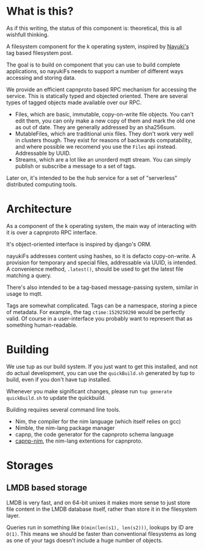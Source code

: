 # What is this?

As if this writing, the status of this component is: theoretical, this is all
wishfull thinking.

A filesystem component for the k operating system, inspired by
[Nayuki's](https://www.nayuki.io/page/designing-better-file-organization-around-tags-not-hierarchies)
tag based filesystem post.

The goal is to build on component that you can use to build complete
applications, so nayukiFs needs to support a number of different ways accessing
and storing data.

We provide an efficient capnproto based RPC mechanism for accessing the service.
This is statically typed and objected oriented. There are several types of
tagged objects made available over our RPC.

 * Files, which are basic, immutable, copy-on-write file objects. You can't edit
   them, you can only make a new copy of them and mark the old one as out of
   date. They are generally addressed by an sha256sum.
 * MutableFiles, which are traditional unix files. They don't work very well in
   clusters though. They exist for reasons of backwards compatability, and where
   possible we recomend you use the `Files` api instead. Addressable by UUID.
 * Streams, which are a lot like an unorderd mqtt stream. You can simply publish
   or subscribe a message to a set of tags.

Later on, it's intended to be the hub service for a set of "serverless"
distributed computing tools.

# Architecture

As a component of the k operating system, the main way of interacting with it is
over a capnproto RPC interface.

It's object-oriented interface is inspired by django's ORM.

nayukiFs addresses content using hashes, so it is defacto copy-on-write. A
provision for temporary and special files, addressable via UUID, is intended.
A convenience method, `.latest()`, should be used to get the latest file
matching a query.

There's also intended to be a tag-based message-passing system, similar in usage
to mqtt.

Tags are somewhat complicated. Tags can be a namespace, storing a piece of
metadata. For example, the tag `ctime:1529250290` would be perfectly valid. Of
course in a user-interface you probably want to represent that as something
human-readable.

# Building

We use tup as our build system. If you just want to get this installed, and not
do actual development, you can use the `quickBuild.sh` generated by tup to
build, even if you don't have tup installed.

Whenever you make significant changes, please run `tup generate quickBuild.sh`
to update the quickbuild.

Building requires several command line tools.

 * Nim, the compiler for the nim language (which itself relies on gcc)
 * Nimble, the nim-lang package manager
 * capnp, the code generator for the capnproto schema language
 * [capnp-nim](https://github.com/zielmicha/capnp.nim), the nim-lang extentions
   for capnproto. 

# Storages

## LMDB based storage

LMDB is very fast, and on 64-bit unixes it makes more sense to just store file
content in the LMDB database itself, rather than store it in the filesystem
layer.

Queries run in something like `O(min(len(s1), len(s2)))`, lookups by ID are `O(1)`.
This means we should be faster than conventional filesystems as long as one of
your tags doesn't include a huge number of objects.
